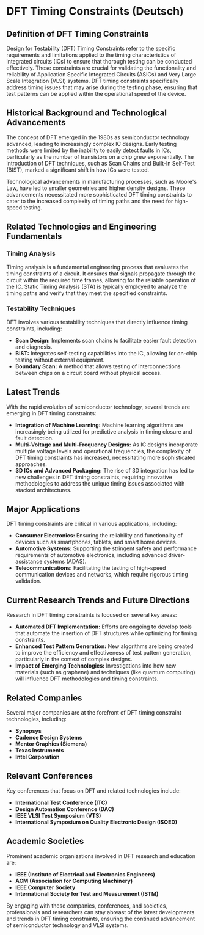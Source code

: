 # DFT Timing Constraints (Deutsch)

## Definition of DFT Timing Constraints

Design for Testability (DFT) Timing Constraints refer to the specific requirements and limitations applied to the timing characteristics of integrated circuits (ICs) to ensure that thorough testing can be conducted effectively. These constraints are crucial for validating the functionality and reliability of Application Specific Integrated Circuits (ASICs) and Very Large Scale Integration (VLSI) systems. DFT timing constraints specifically address timing issues that may arise during the testing phase, ensuring that test patterns can be applied within the operational speed of the device.

## Historical Background and Technological Advancements

The concept of DFT emerged in the 1980s as semiconductor technology advanced, leading to increasingly complex IC designs. Early testing methods were limited by the inability to easily detect faults in ICs, particularly as the number of transistors on a chip grew exponentially. The introduction of DFT techniques, such as Scan Chains and Built-In Self-Test (BIST), marked a significant shift in how ICs were tested.

Technological advancements in manufacturing processes, such as Moore's Law, have led to smaller geometries and higher density designs. These advancements necessitated more sophisticated DFT timing constraints to cater to the increased complexity of timing paths and the need for high-speed testing.

## Related Technologies and Engineering Fundamentals

### Timing Analysis

Timing analysis is a fundamental engineering process that evaluates the timing constraints of a circuit. It ensures that signals propagate through the circuit within the required time frames, allowing for the reliable operation of the IC. Static Timing Analysis (STA) is typically employed to analyze the timing paths and verify that they meet the specified constraints.

### Testability Techniques

DFT involves various testability techniques that directly influence timing constraints, including:

- **Scan Design:** Implements scan chains to facilitate easier fault detection and diagnosis.
- **BIST:** Integrates self-testing capabilities into the IC, allowing for on-chip testing without external equipment.
- **Boundary Scan:** A method that allows testing of interconnections between chips on a circuit board without physical access.

## Latest Trends

With the rapid evolution of semiconductor technology, several trends are emerging in DFT timing constraints:

- **Integration of Machine Learning:** Machine learning algorithms are increasingly being utilized for predictive analysis in timing closure and fault detection.
- **Multi-Voltage and Multi-Frequency Designs:** As IC designs incorporate multiple voltage levels and operational frequencies, the complexity of DFT timing constraints has increased, necessitating more sophisticated approaches.
- **3D ICs and Advanced Packaging:** The rise of 3D integration has led to new challenges in DFT timing constraints, requiring innovative methodologies to address the unique timing issues associated with stacked architectures.

## Major Applications

DFT timing constraints are critical in various applications, including:

- **Consumer Electronics:** Ensuring the reliability and functionality of devices such as smartphones, tablets, and smart home devices.
- **Automotive Systems:** Supporting the stringent safety and performance requirements of automotive electronics, including advanced driver-assistance systems (ADAS).
- **Telecommunications:** Facilitating the testing of high-speed communication devices and networks, which require rigorous timing validation.

## Current Research Trends and Future Directions

Research in DFT timing constraints is focused on several key areas:

- **Automated DFT Implementation:** Efforts are ongoing to develop tools that automate the insertion of DFT structures while optimizing for timing constraints.
- **Enhanced Test Pattern Generation:** New algorithms are being created to improve the efficiency and effectiveness of test pattern generation, particularly in the context of complex designs.
- **Impact of Emerging Technologies:** Investigations into how new materials (such as graphene) and techniques (like quantum computing) will influence DFT methodologies and timing constraints.

## Related Companies

Several major companies are at the forefront of DFT timing constraint technologies, including:

- **Synopsys**
- **Cadence Design Systems**
- **Mentor Graphics (Siemens)**
- **Texas Instruments**
- **Intel Corporation**

## Relevant Conferences

Key conferences that focus on DFT and related technologies include:

- **International Test Conference (ITC)**
- **Design Automation Conference (DAC)**
- **IEEE VLSI Test Symposium (VTS)**
- **International Symposium on Quality Electronic Design (ISQED)**

## Academic Societies

Prominent academic organizations involved in DFT research and education are:

- **IEEE (Institute of Electrical and Electronics Engineers)**
- **ACM (Association for Computing Machinery)**
- **IEEE Computer Society**
- **International Society for Test and Measurement (ISTM)**

By engaging with these companies, conferences, and societies, professionals and researchers can stay abreast of the latest developments and trends in DFT timing constraints, ensuring the continued advancement of semiconductor technology and VLSI systems.